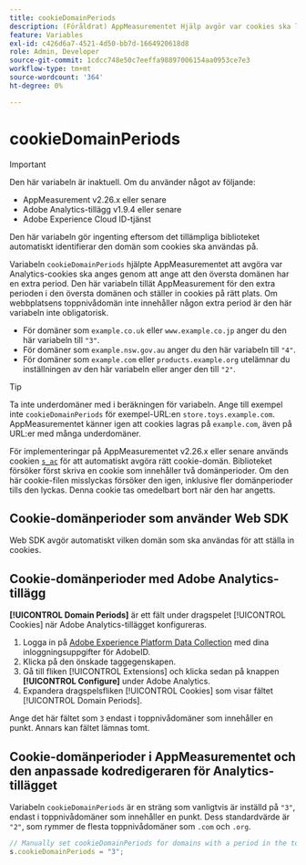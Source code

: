 ```yaml
---
title: cookieDomainPeriods
description: (Föråldrat) AppMeasurementet Hjälp avgör var cookies ska lagras när en webbplats toppnivådomän innehåller en punkt.
feature: Variables
exl-id: c426d6a7-4521-4d50-bb7d-1664920618d8
role: Admin, Developer
source-git-commit: 1cdcc748e50c7eeffa98897006154aa0953ce7e3
workflow-type: tm+mt
source-wordcount: '364'
ht-degree: 0%

---
```


# cookieDomainPeriods

>[!IMPORTANT]
>Den här variabeln är inaktuell. Om du använder något av följande:
>
>* AppMeasurement v2.26.x eller senare
>* Adobe Analytics-tillägg v1.9.4 eller senare
>* Adobe Experience Cloud ID-tjänst
>
>Den här variabeln gör ingenting eftersom det tillämpliga biblioteket automatiskt identifierar den domän som cookies ska användas på.

Variabeln `cookieDomainPeriods` hjälpte AppMeasurementet att avgöra var Analytics-cookies ska anges genom att ange att den översta domänen har en extra period. Den här variabeln tillät AppMeasurement för den extra perioden i den översta domänen och ställer in cookies på rätt plats. Om webbplatsens toppnivådomän inte innehåller någon extra period är den här variabeln inte obligatorisk.

* För domäner som `example.co.uk` eller `www.example.co.jp` anger du den här variabeln till `"3"`.
* För domäner som `example.nsw.gov.au` anger du den här variabeln till `"4"`.
* För domäner som `example.com` eller `products.example.org` utelämnar du inställningen av den här variabeln eller anger den till `"2"`.

>[!TIP]
>
>Ta inte underdomäner med i beräkningen för variabeln. Ange till exempel inte `cookieDomainPeriods` för exempel-URL:en `store.toys.example.com`. AppMeasurementet känner igen att cookies lagras på `example.com`, även på URL:er med många underdomäner.

För implementeringar på AppMeasurementet v2.26.x eller senare används cookien [`s_ac`](https://experienceleague.adobe.com/sv/docs/core-services/interface/data-collection/cookies/analytics) för att automatiskt avgöra rätt cookie-domän. Biblioteket försöker först skriva en cookie som innehåller två domänperioder. Om den här cookie-filen misslyckas försöker den igen, inklusive fler domänperioder tills den lyckas. Denna cookie tas omedelbart bort när den har angetts.

## Cookie-domänperioder som använder Web SDK

Web SDK avgör automatiskt vilken domän som ska användas för att ställa in cookies.

## Cookie-domänperioder med Adobe Analytics-tillägg

**[!UICONTROL Domain Periods]** är ett fält under dragspelet [!UICONTROL Cookies] när Adobe Analytics-tillägget konfigureras.

1. Logga in på [Adobe Experience Platform Data Collection](https://experience.adobe.com/data-collection) med dina inloggningsuppgifter för AdobeID.
1. Klicka på den önskade taggegenskapen.
1. Gå till fliken [!UICONTROL Extensions] och klicka sedan på knappen **[!UICONTROL Configure]** under Adobe Analytics.
1. Expandera dragspelsfliken [!UICONTROL Cookies] som visar fältet [!UICONTROL Domain Periods].

Ange det här fältet som `3` endast i toppnivådomäner som innehåller en punkt. Annars kan fältet lämnas tomt.

## Cookie-domänperioder i AppMeasurementet och den anpassade kodredigeraren för Analytics-tillägget

Variabeln `cookieDomainPeriods` är en sträng som vanligtvis är inställd på `"3"`, endast i toppnivådomäner som innehåller en punkt. Dess standardvärde är `"2"`, som rymmer de flesta toppnivådomäner som `.com` och `.org`.

```js
// Manually set cookieDomainPeriods for domains with a period in the top-level domain, such as www.example.co.uk
s.cookieDomainPeriods = "3";
```

